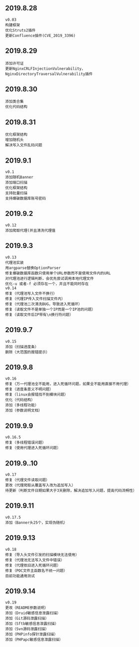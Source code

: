 2019.8.28
-
    v0.03
	构建框架
    优化Struts2插件
    更新Confluence插件(CVE_2019_3396)
2019.8.29
-
	添加许可证
	更新NginxCRLFInjectionVulnerability，NginxDirectoryTraversalVulnerability插件
2019.8.30
-
    添加类合集
    优化代码结构
2019.8.31
-
	优化框架结构
	增加随机头
	解决写入文件乱码问题
2019.9.1
-
    v0.1
    添加随机Banner
    添加端口扫描
    优化框架结构
    支持批量扫描
    支持爆破数据库账号密码
2019.9.2
-   
    v0.12
    添加爬取代理(并且清洗代理值
    
2019.9.3
-
    v0.13
    代理池实装
    用argparse替换OptionParser
    修复爆破数据库函数只使用单个URL参数而不是使用文件内的URL
    对代理池进行逻辑判断，会优先尝试调用本地代理文件
    优化-u 或者-f 必须存在一个，并且不能同时存在
    v0.14
    修复（代理池写入文件不换行）
    修复（代理IP传入文件扫描文件内）
    修复（代理池二次清洗BUG，导致进入死循环）
    修复（读取文件不是单独一个IP而是一个IP池的问题）
    修复（读取文件后IP带有\n换行符问题）
2019.9.7
-
    v0.15
    添加（扫描进度条）
    删除（大范围的报错提示）
2019.9.8
-
    v0.16
    修复（万一代理池全不能用，进入死循环问题，如果全不能用直接不用代理）
    修复（进度条意义不明问题）
    修复（linux会报错找不到模块问题）
    优化（代码结构）
    添加（多线程功能）
    添加（参数说明文档）
2019.9.9
-
    v0.16.5
    修复（多线程错误问题）
    修复（使用代理进入死循环问题）
2019.9..10
-
	v0.17
    修复（代理文件读取问题）
    更改（代理爬取从覆盖写入改为追加写入）
    待更新（判断文件日期如果大于3天删除，解决追加写入问题，提高代码流畅性）
2019.9.11
-
    v0.17.5
    添加（Banner头25个，实现伪随机）
2019.9.13
-
    v0.18
    修复（导入头文件引发的扫描模块无法使用）
    修复（代理池无法写入文件中错误）
    修复（代理依旧进入死循环问题）
    修复（POC文件主函数名不统一问题）
    目前功能通用测试
2019.9.14
-
	v0.19
	更改（README参数说明）
	添加（Druid敏感信息泄露扫描）
	添加（Git源码泄露扫描）
	添加（Sftb敏感信息泄露扫描）
	添加（Svn源码泄露扫描）
	添加（PHPinfo探针泄露扫描）
	添加（PHPapc敏感信息泄露扫描）